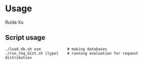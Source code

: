 # Usage

Ruida Xu

## Script usage

```shell
./load_db.sh osm            # making databases
./run_req_dist.sh [type]    # running evaluation for request distribution
```